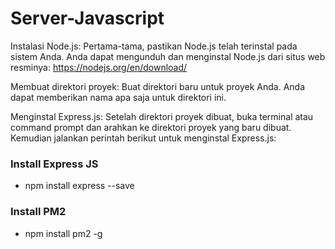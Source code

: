 # Server-Javascript
Instalasi Node.js: Pertama-tama, pastikan Node.js telah terinstal pada sistem Anda. Anda dapat mengunduh dan menginstal Node.js dari situs web resminya: <a>https://nodejs.org/en/download/</a>

Membuat direktori proyek: Buat direktori baru untuk proyek Anda. Anda dapat memberikan nama apa saja untuk direktori ini.

Menginstal Express.js: Setelah direktori proyek dibuat, buka terminal atau command prompt dan arahkan ke direktori proyek yang baru dibuat. Kemudian jalankan perintah berikut untuk menginstal Express.js:

<h3>Install Express JS</h3>
<ul>
  <li>npm install express --save</li>
</ul>

<h3>Install PM2</h3>

<ul>
  <li>npm install pm2 -g</li>
</ul>
